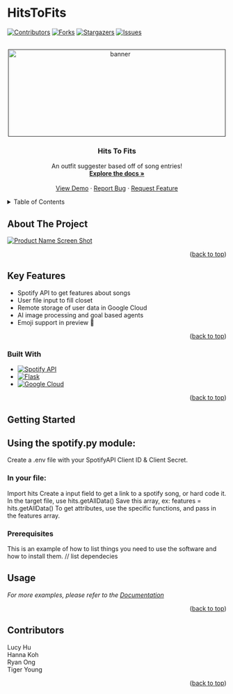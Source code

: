 # HitsToFits

[comment]: <> (readme template taken from https://github.com/othneildrew/Best-README-Template/blob/master/README.md)

<!-- PROJECT SHIELDS -->
<!--
*** I'm using markdown "reference style" links for readability.
*** Reference links are enclosed in brackets [ ] instead of parentheses ( ).
*** See the bottom of this document for the declaration of the reference variables
*** for contributors-url, forks-url, etc. This is an optional, concise syntax you may use.
*** https://www.markdownguide.org/basic-syntax/#reference-style-links
-->
[![Contributors][contributors-shield]][contributors-url]
[![Forks][forks-shield]][forks-url]
[![Stargazers][stars-shield]][stars-url]
[![Issues][issues-shield]][issues-url]

<!-- PROJECT LOGO -->
<br />
<div align="center">
  <a href="">
    <img src="" alt="banner" width="500" height="200">
  </a>

<h3 align="center">Hits To Fits</h3>

  <p align="center">
    An outfit suggester based off of song entries!
    <br />
    <a href="https://github.com/hannacodes/HitsToFits"><strong>Explore the docs »</strong></a>
    <br />
    <br />
    <a href="https://github.com/hannacodes/HitsToFits">View Demo</a>
    ·
    <a href="https://github.com/hannacodes/HitsToFits/issues">Report Bug</a>
    ·
    <a href="https://github.com/hannacodes/HitsToFits/issues">Request Feature</a>
  </p>
</div>



<!-- TABLE OF CONTENTS -->
<details>
  <summary>Table of Contents</summary>
  <ol>
    <li>
      <a href="#about-the-project">About The Project</a>
      <ul>
        <li><a href="#built-with">Built With</a></li>
      </ul>
    </li>
    <li>
      <a href="#getting-started">Getting Started</a>
      <ul>
        <li><a href="#prerequisites">Prerequisites</a></li>
      </ul>
    </li>
    <li><a href="#usage">Usage</a></li>
    
  </ol>
</details>


<!-- ABOUT THE PROJECT -->
## About The Project

[![Product Name Screen Shot][product-screenshot]](https://example.com)

<p align="right">(<a href="#readme-top">back to top</a>)</p>

## Key Features
* Spotify API to get features about songs
* User file input to fill closet
* Remote storage of user data in Google Cloud
* AI image processing and goal based agents
* Emoji support in preview :tada:
  
<p align="right">(<a href="#readme-top">back to top</a>)</p>


### Built With

* [![Spotify API][SpotifyAPI.com]][SpotifyAPI-url]
* [![Flask][Flask.com]][Flask-url]
* [![Google Cloud][GoogleCloud.com]][GoogleCloud-url]

<p align="right">(<a href="#readme-top">back to top</a>)</p>


<!-- GETTING STARTED -->
## Getting Started

## Using the spotify.py module: 
Create a .env file with your SpotifyAPI Client ID & Client Secret. 

### In your file:
Import hits
Create a input field to get a link to a spotify song, or hard code it. 
In the target file, use hits.getAllData(<spotify link>)
Save this array, ex: features = hits.getAllData(<url>)
To get attributes, use the specific functions, and pass in the features array.

### Prerequisites

This is an example of how to list things you need to use the software and how to install them.
// list dependecies


<!-- USAGE EXAMPLES -->
## Usage

_For more examples, please refer to the [Documentation](https://example.com)_

<p align="right">(<a href="#readme-top">back to top</a>)</p>

<!-- CONTRIBUTORS -->
## Contributors
Lucy Hu  
Hanna Koh  
Ryan Ong  
Tiger Young  

<p align="right">(<a href="#readme-top">back to top</a>)</p>


<!-- MARKDOWN LINKS & IMAGES -->
<!-- https://www.markdownguide.org/basic-syntax/#reference-style-links -->
[contributors-shield]: https://img.shields.io/github/contributors/hannacodes/HitsToFits.svg?style=for-the-badge
[contributors-url]: https://github.com/hannacodes/HitsToFits/graphs/contributors
[forks-shield]: https://img.shields.io/github/forks/hannacodes/HitsToFits.svg?style=for-the-badge
[forks-url]: https://github.com/hannacodes/HitsToFits/network/members
[stars-shield]: https://img.shields.io/github/stars/hannacodes/HitsToFits.svg?style=for-the-badge
[stars-url]: https://github.com/hannacodes/HitsToFits/stargazers
[issues-shield]: https://img.shields.io/github/issues/hannacodes/HitsToFits.svg?style=for-the-badge
[issues-url]: https://github.com/hannacodes/HitsToFits/issues

[product-screenshot]: images/screenshot.png

[SpotifyAPI.com]: https://img.shields.io/badge/SpotifyAPI-0d1517?style=for-the-badge&logo=spotify&logoColor=1DB954
[SpotifyAPI-url]: https://developer.spotify.com/documentation/web-api/

[Flask.com]: https://img.shields.io/badge/Flask-2a3133?style=for-the-badge&logo=flask&logoColor=FFFFFF
[Flask-url]: https://flask.palletsprojects.com/en/2.2.x/

[GoogleCloud.com]:  https://img.shields.io/badge/GoogleCloud-064f61?style=for-the-badge&logo=googlecloud&logoColor=4C8BF5
[GoogleCloud-url]: https://cloud.google.com/
